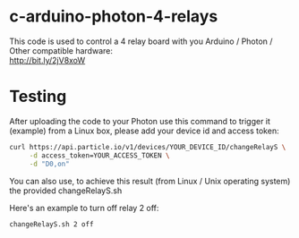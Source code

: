 # c-arduino-photon-4-relays 
This code is used to control a 4 relay board with you Arduino / Photon / Other compatible hardware:  
http://bit.ly/2jV8xoW

# Testing
After uploading the code to your Photon use this command to trigger it (example) from a Linux box, please add your device id and access token:  

```bash
curl https://api.particle.io/v1/devices/YOUR_DEVICE_ID/changeRelayS \
     -d access_token=YOUR_ACCESS_TOKEN \
     -d "D0,on"
```

You can also use, to achieve this result (from Linux / Unix operating system) the provided changeRelayS.sh  

Here's an example to turn off relay 2 off:  
```bash
changeRelayS.sh 2 off
```
